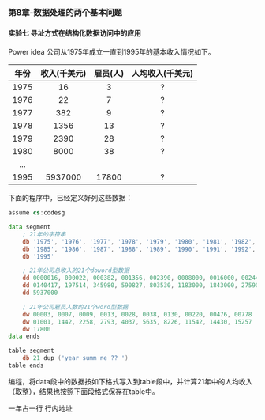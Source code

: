 ### 第8章-数据处理的两个基本问题
#### 实验七 寻址方式在结构化数据访问中的应用

Power idea 公司从1975年成立一直到1995年的基本收入情况如下。

年份 | 收入(千美元) | 雇员(人) | 人均收入(千美元) |
:-: | :-: | :-: | :-:
1975 | 16 | 3 | ?
1976 | 22 | 7 | ?
1977 | 382 | 9 | ?
1978 | 1356 | 13 | ?
1979 | 2390 | 28 | ?
1980 | 8000 | 38 | ?
... |
1995 | 5937000 | 17800 | ?

下面的程序中，已经定义好列这些数据：

```asm
assume cs:codesg

data segment
    ; 21年的字符串
    db '1975', '1976', '1977', '1978', '1979', '1980', '1981', '1982', '1983', '1984'
    db '1985', '1986', '1987', '1988', '1989', '1990', '1991', '1992', '1993', '1994'
    db '1995'

    ; 21年公司总收入的21个doword型数据
    dd 0000016, 000022, 000382, 001356, 002390, 0008000, 0016000, 0024486, 0050065, 0097479
    dd 0140417, 197514, 345980, 590827, 803530, 1183000, 1843000, 2759000, 3753000, 4649000
    dd 5937000

    ; 21年公司雇员人数的21个word型数据
    dw 00003, 0007, 0009, 0013, 0028, 0038, 0130, 00220, 00476, 00778
    dw 01001, 1442, 2258, 2793, 4037, 5635, 8226, 11542, 14430, 15257
    dw 17800
data ends

table segment
    db 21 dup ('year summ ne ?? ')
table ends
```

编程，将data段中的数据按如下格式写入到table段中，并计算21年中的人均收入（取整），结果也按照下面段格式保存在table中。

一年占一行 行内地址